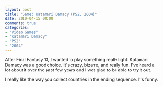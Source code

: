 ```yaml
---
layout: post
title: "Game: Katamari Damacy (PS2, 2004)"
date: 2010-04-15 00:00
comments: true
categories:
- "Video Games"
- "Katamari Damacy"
- "PS2"
- "2004"
---
```


After Final Fantasy 13, I wanted to play something really
light. Katamari Damacy was a good choice. It's crazy, bizarre, and
really fun. I've heard a lot about it over the past few years and
I was glad to be able to try it out.

I really like the way you collect countries in the ending
sequence. It's funny.
